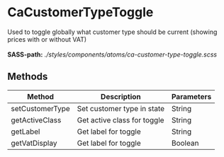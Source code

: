 # CaCustomerTypeToggle

Used to toggle globally what customer type should be current (showing prices with or without VAT)<br><br> **SASS-path:** _./styles/components/atoms/ca-customer-type-toggle.scss_

## Methods

<!-- @vuese:CaCustomerTypeToggle:methods:start -->
|Method|Description|Parameters|
|---|---|---|
|setCustomerType|Set customer type in state|String|
|getActiveClass|Get active class for toggle|String|
|getLabel|Get label for toggle|String|
|getVatDisplay|Get label for toggle|Boolean|

<!-- @vuese:CaCustomerTypeToggle:methods:end -->


